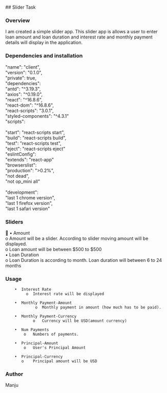 <br/>## Slider Task
### Overview
I am created a simple slider app. This slider app is allows a user to enter loan amount and loan duration 
and interest rate and monthly payment details will display in the application.

### Dependencies and installation

"name": "client", <br/>
"version": "0.1.0", <br/> 
"private": true,  <br/> 
"dependencies":  <br/>
  "antd": "^3.19.3", <br/>
  "axios": "^0.19.0",  <br/> 
  "react": "^16.8.6",  <br/>
  "react-dom": "^16.8.6",  <br/>
  "react-scripts": "3.0.1",  <br/>
  "styled-components": "^4.3.1" <br/>
"scripts":  <br/> <br/>
  "start": "react-scripts start", <br/>
  "build": "react-scripts build",<br/>
  "test": "react-scripts test",<br/>
  "eject": "react-scripts eject"<br/>
"eslintConfig":<br/>
  "extends": "react-app"<br/>
"browserslist":<br/>
  "production": ">0.2%",<br/>
  "not dead",<br/>
  "not op_mini all"<br/><br/>
"development": <br/>
  "last 1 chrome version",<br/>
  "last 1 firefox version",<br/>
  "last 1 safari version"

    
     
  




### Sliders

• Amount <br/>
	o  Amount will be a slider. According to slider moving amount will be displayed. <br/>
	o  Loan amount will be between $500 to $500 <br/>
• Loan Duration <br/>
	o  Loan Duration is according to month. Loan duration will between 6 to 24 months


### Usage 
		
		•  Interest Rate
		     o  Interest rate will be displayed

		•  Monthly Payment-Amount 
	    	     o  Monthly payment in amount (how much has to be paid).

		•  Monthly Payment-Currency
	    	    o	Currency will be USD(amount currency)

		•  Num Payments
		    o	Numbers of payments.

		•  Principal-Amount 
		    o	User's Principal Amount 

		•  Principal-Currency
		   o	Principal amount will be USD



### Author
Manju 

